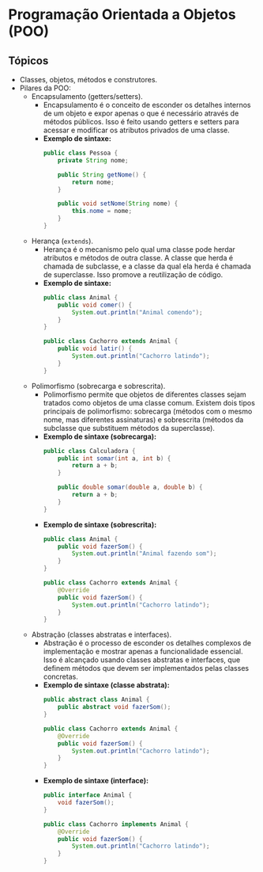 # Programação Orientada a Objetos (POO)

## Tópicos

- Classes, objetos, métodos e construtores.
- Pilares da POO:
  - Encapsulamento (getters/setters).
    - Encapsulamento é o conceito de esconder os detalhes internos de um objeto e expor apenas o que é necessário através de métodos públicos. Isso é feito usando getters e setters para acessar e modificar os atributos privados de uma classe.
    - **Exemplo de sintaxe:**
      ```java
      public class Pessoa {
          private String nome;

          public String getNome() {
              return nome;
          }

          public void setNome(String nome) {
              this.nome = nome;
          }
      }
      ```
  - Herança (`extends`).
    - Herança é o mecanismo pelo qual uma classe pode herdar atributos e métodos de outra classe. A classe que herda é chamada de subclasse, e a classe da qual ela herda é chamada de superclasse. Isso promove a reutilização de código.
    - **Exemplo de sintaxe:**
      ```java
      public class Animal {
          public void comer() {
              System.out.println("Animal comendo");
          }
      }

      public class Cachorro extends Animal {
          public void latir() {
              System.out.println("Cachorro latindo");
          }
      }
      ```
  - Polimorfismo (sobrecarga e sobrescrita).
    - Polimorfismo permite que objetos de diferentes classes sejam tratados como objetos de uma classe comum. Existem dois tipos principais de polimorfismo: sobrecarga (métodos com o mesmo nome, mas diferentes assinaturas) e sobrescrita (métodos da subclasse que substituem métodos da superclasse).
    - **Exemplo de sintaxe (sobrecarga):**
      ```java
      public class Calculadora {
          public int somar(int a, int b) {
              return a + b;
          }

          public double somar(double a, double b) {
              return a + b;
          }
      }
      ```
    - **Exemplo de sintaxe (sobrescrita):**
      ```java
      public class Animal {
          public void fazerSom() {
              System.out.println("Animal fazendo som");
          }
      }

      public class Cachorro extends Animal {
          @Override
          public void fazerSom() {
              System.out.println("Cachorro latindo");
          }
      }
      ```
  - Abstração (classes abstratas e interfaces).
    - Abstração é o processo de esconder os detalhes complexos de implementação e mostrar apenas a funcionalidade essencial. Isso é alcançado usando classes abstratas e interfaces, que definem métodos que devem ser implementados pelas classes concretas.
    - **Exemplo de sintaxe (classe abstrata):**
      ```java
      public abstract class Animal {
          public abstract void fazerSom();
      }

      public class Cachorro extends Animal {
          @Override
          public void fazerSom() {
              System.out.println("Cachorro latindo");
          }
      }
      ```
    - **Exemplo de sintaxe (interface):**
      ```java
      public interface Animal {
          void fazerSom();
      }

      public class Cachorro implements Animal {
          @Override
          public void fazerSom() {
              System.out.println("Cachorro latindo");
          }
      }
      ```
